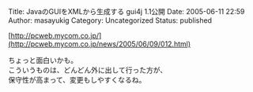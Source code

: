 Title: JavaのGUIをXMLから生成する gui4j 1.1公開
Date: 2005-06-11 22:59
Author: masayukig
Category: Uncategorized
Status: published

[http://pcweb.mycom.co.jp/](http://pcweb.mycom.co.jp/news/2005/06/09/012.html)

ちょっと面白いかも。  
こういうものは、どんどん外に出して行った方が、  
保守性が高まって、変更もしやすくなるね。
